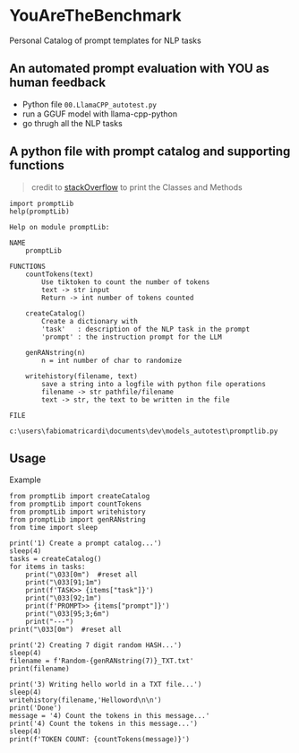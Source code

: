 # YouAreTheBenchmark
Personal Catalog of prompt templates for NLP tasks


## An automated prompt evaluation with YOU as human feedback
- Python file `00.LlamaCPP_autotest.py`
- run a GGUF model with llama-cpp-python
- go thrugh all the NLP tasks

## A python file with prompt catalog and supporting functions
> credit to [stackOverflow](https://stackoverflow.com/questions/139180/how-to-list-all-functions-in-a-module) to print the Classes and Methods
```
import promptLib
help(promptLib)

Help on module promptLib:

NAME
    promptLib

FUNCTIONS
    countTokens(text)
        Use tiktoken to count the number of tokens
        text -> str input
        Return -> int number of tokens counted

    createCatalog()
        Create a dictionary with
        'task'   : description of the NLP task in the prompt
        'prompt' : the instruction prompt for the LLM

    genRANstring(n)
        n = int number of char to randomize

    writehistory(filename, text)
        save a string into a logfile with python file operations
        filename -> str pathfile/filename
        text -> str, the text to be written in the file

FILE
    c:\users\fabiomatricardi\documents\dev\models_autotest\promptlib.py
```

## Usage
Example
```
from promptLib import createCatalog
from promptLib import countTokens
from promptLib import writehistory
from promptLib import genRANstring
from time import sleep

print('1) Create a prompt catalog...')
sleep(4)
tasks = createCatalog()
for items in tasks:
    print("\033[0m")  #reset all
    print("\033[91;1m")
    print(f'TASK>> {items["task"]}')
    print("\033[92;1m")
    print(f'PROMPT>> {items["prompt"]}')
    print("\033[95;3;6m")
    print("---")
print("\033[0m")  #reset all    

print('2) Creating 7 digit random HASH...')
sleep(4)
filename = f'Random-{genRANstring(7)}_TXT.txt'
print(filename)

print('3) Writing hello world in a TXT file...')
sleep(4)
writehistory(filename,'Helloword\n\n')
print('Done')
message = '4) Count the tokens in this message...'
print('4) Count the tokens in this message...')
sleep(4)
print(f'TOKEN COUNT: {countTokens(message)}')
```
